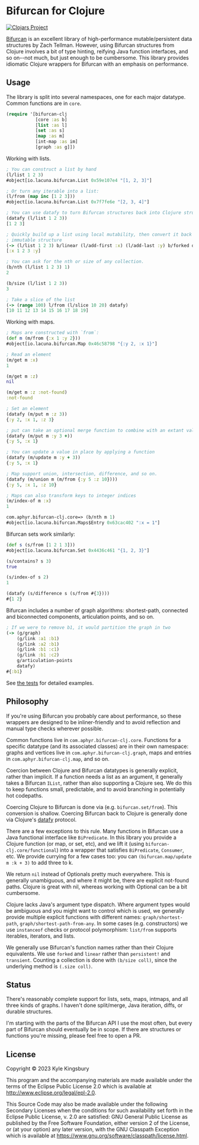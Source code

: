 # Bifurcan for Clojure

[![Clojars Project](https://img.shields.io/clojars/v/com.aphyr/bifurcan-clj.svg)](https://clojars.org/com.aphyr/bifurcan-clj)

[Bifurcan](https://github.com/lacuna/bifurcan) is an excellent library of
high-performance mutable/persistent data structures by Zach Tellman. However,
using Bifurcan structures from Clojure involves a bit of type hinting, reifying
Java function interfaces, and so on--not much, but just enough to be
cumbersome. This library provides idiomatic Clojure wrappers for Bifurcan with
an emphasis on performance.

## Usage

The library is split into several namespaces, one for each major datatype.
Common functions are in `core`.

```clj
(require '[bifurcan-clj
           [core :as b]
           [list :as l]
           [set :as s]
           [map :as m]
           [int-map :as im]
           [graph :as g]])
```

Working with lists.

```clj
; You can construct a list by hand
(l/list 1 2 3)
#object[io.lacuna.bifurcan.List 0x59e107e4 "[1, 2, 3]"]

; Or turn any iterable into a list:
(l/from (map inc [1 2 3]))
#object[io.lacuna.bifurcan.List 0x7f7fe6e "[2, 3, 4]"]

; You can use datafy to turn Bifurcan structures back into Clojure structures.
(datafy (l/list 1 2 3))
[1 2 3]

; Quickly build up a list using local mutability, then convert it back to an
; immutable structure
(-> (l/list 1 2 3) b/linear (l/add-first :x) (l/add-last :y) b/forked datafy)
[:x 1 2 3 :y]

; You can ask for the nth or size of any collection.
(b/nth (l/list 1 2 3) 1)
2

(b/size (l/list 1 2 3))
3

; Take a slice of the list
(-> (range 100) l/from (l/slice 10 20) datafy)
[10 11 12 13 14 15 16 17 18 19]
```

Working with maps.

```clj
; Maps are constructed with `from`:
(def m (m/from {:x 1 :y 2}))
#object[io.lacuna.bifurcan.Map 0x46c58798 "{:y 2, :x 1}"]

; Read an element
(m/get m :x)
1

(m/get m :z)
nil

(m/get m :z :not-found)
:not-found

; Set an element
(datafy (m/put m :z 3))
{:y 2, :x 1, :z 3}

; put can take an optional merge function to combine with an extant value
(datafy (m/put m :y 3 +))
{:y 5, :x 1}

; You can update a value in place by applying a function
(datafy (m/update m :y + 3))
{:y 5, :x 1}

; Map support union, intersection, difference, and so on.
(datafy (m/union m (m/from {:y 5 :z 10})))
{:y 5, :x 1, :z 10}

; Maps can also transform keys to integer indices
(m/index-of m :x)
1

com.aphyr.bifurcan-clj.core=> (b/nth m 1)
#object[io.lacuna.bifurcan.Maps$Entry 0x63cac402 ":x = 1"]
```

Bifurcan sets work similarly:

```clj
(def s (s/from [1 2 1 3]))
#object[io.lacuna.bifurcan.Set 0x4436c461 "{1, 2, 3}"]

(s/contains? s 3)
true

(s/index-of s 2)
1

(datafy (s/difference s (s/from #{3})))
#{1 2}
```

Bifurcan includes a number of graph algorithms: shortest-path, connected and
biconnected components, articulation points, and so on.

```clj
; If we were to remove b1, it would partition the graph in two
(-> (g/graph)
    (g/link :a1 :b1)
    (g/link :a2 :b1)
    (g/link :b1 :c1)
    (g/link :b1 :c2)
    g/articulation-points
    datafy)
#{:b1}
```

See [the tests](test/com/aphyr/bifurcan_clj/) for detailed examples.

## Philosophy

If you're using Bifurcan you probably care about performance, so these wrappers
are designed to be inliner-friendly and to avoid reflection and manual type
checks wherever possible.

Common functions live in `com.aphyr.bifurcan-clj.core`. Functions for a
specific datatype (and its associated classes) are in their own namespace:
graphs and vertices live in `com.aphyr.bifurcan-clj.graph`, maps and entries in
`com.aphyr.bifurcan-clj.map`, and so on.

Coercion between Clojure and Bifurcan datatypes is generally
explicit, rather than implicit. If a function needs a list as an argument, it
generally takes a Bifurcan `IList`, rather than also supporting a Clojure seq.
We do this to keep functions small, predictable, and to avoid branching in
potentially hot codepaths.

Coercing Clojure to Bifurcan is done via (e.g. `bifurcan.set/from`). This
conversion is shallow. Coercing Bifurcan back to Clojure is generally done via
Clojure's [datafy](https://clojuredocs.org/clojure.datafy/datafy) protocol.

There are a few exceptions to this rule. Many functions in Bifurcan use a Java
functional interface like `BiPredicate`. In this library you provide a Clojure
function (or map, or set, etc), and we lift it (using
`bifurcan-clj.core/functional`) into a wrapper that satisfies `BiPredicate`,
`Consumer`, etc. We provide currying for a few cases too: you can
`(bifurcan.map/update m :k + 3)` to add three to k.

We return `nil` instead of Optionals pretty much everywhere. This is generally
unambiguous, and where it might be, there are explicit not-found paths. Clojure
is great with nil, whereas working with Optional can be a bit cumbersome.

Clojure lacks Java's argument type dispatch. Where argument types would be
ambiguous and you might want to control which is used, we generally provide
multiple explicit functions with different names: `graph/shortest-path`,
`graph/shortest-path-from-any`. In some cases (e.g. constructors) we use
`instanceof` checks or protocol polymorphism: `list/from` supports iterables,
iterators, and lists.

We generally use Bifurcan's function names rather than their Clojure
equivalents. We use `forked` and `linear` rather than `persistent!` and
`transient`. Counting a collection is done with `(b/size coll)`, since the
underlying method is `(.size coll)`.

## Status

There's reasonably complete support for lists, sets, maps, intmaps, and all
three kinds of graphs. I haven't done split/merge, Java iteration, diffs, or
durable structures.

I'm starting with the parts of the Bifurcan API I use the most often, but every
part of Bifurcan should eventually be in scope. If there are structures or
functions you're missing, please feel free to open a PR.

## License

Copyright © 2023 Kyle Kingsbury

This program and the accompanying materials are made available under the
terms of the Eclipse Public License 2.0 which is available at
http://www.eclipse.org/legal/epl-2.0.

This Source Code may also be made available under the following Secondary
Licenses when the conditions for such availability set forth in the Eclipse
Public License, v. 2.0 are satisfied: GNU General Public License as published by
the Free Software Foundation, either version 2 of the License, or (at your
option) any later version, with the GNU Classpath Exception which is available
at https://www.gnu.org/software/classpath/license.html.
